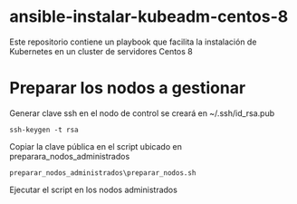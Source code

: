 # ansible-instalar-kubeadm-centos-8
Este repositorio contiene un playbook que facilita la instalación de Kubernetes en un cluster de servidores Centos 8

# Preparar los nodos a gestionar

Generar clave ssh en el nodo de control se creará en ~/.ssh/id_rsa.pub

`ssh-keygen -t rsa`

Copiar la clave pública en el script ubicado en preparara_nodos_administrados

`preparar_nodos_administrados\preparar_nodos.sh`

Ejecutar el script en los nodos administrados

